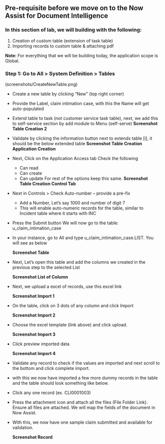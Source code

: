 ## Pre-requisite before we move on to the Now Assist for Document Intelligence

### In this section of lab, we will building with the following:
1. Creation of custom table (extension of task table)
2. Importing records to custom table & attaching pdf


**Note**: For everything that we will be building today, the application scope is Global.

### Step 1: Go to All > System Definition > Tables

(screenshots/CreateNewTable.png)

- Create a new table by clicking “New” (top right corner)
- Provide the Label, claim intimation case, with this the Name will get auto-populated
- Extend table to task (not customer service task table), next, we add this to self-service section by add module to Menu (self-serve)
**Screenshot Table Creation 2**

  
- Validate by clicking the information button next to extends table [i], it should be the below extended table
**Screenshot Table Creation Application Creation**
- Next, Click on the Application Access tab
  Check the following
  - Can read
  - Can create
  - Can update
  For rest of the options keep this same.
**Screenshot Table Creation Control Tab**
- Next in Controls > Check Auto-number – provide a pre-fix
  - Add a Number, Let’s say 1000 and number of digit 7
  - This will enable auto-numeric records for the table, similar to Incident table where it starts with INC

- Press the Submit button
  We will now go to the table: u_claim_intimation_case
- In your instance, go to All and type  u_claim_intimation_case.LIST. You will see as below

  **Screenshot Table**

- Next, Let’s open this table and add the columns we created in the previous step to the selected List

  **Screenshot List of Column**

- Next, we upload a excel of records, use this excel link

  **Screenshot Import 1**

- On the table, click on 3 dots of any column and click Import

  **Screenshot Import 2**

- Choose the excel template (link above) and click upload.

  **Screenshot Import 3**

- Click preview imported data

  **Screenshot Import 4**

- Validate any record to check if the values are imported and next scroll to the bottom and click complete import.

- with this we now have imported a few more dummy records in the table and the table should look something like below.

- Click any one record (ex. CLI0001003)

- Press the attachment icon and attach all the files (File Folder Link). Ensure all files are attached. We will map the fields of the document in Now Assist.

- With this, we now have one sample claim submitted and available for validation.

  **Screenshot Record**
